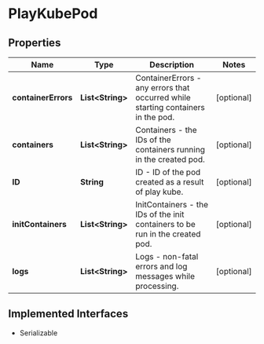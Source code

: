 

# PlayKubePod


## Properties

| Name | Type | Description | Notes |
|------------ | ------------- | ------------- | -------------|
|**containerErrors** | **List&lt;String&gt;** | ContainerErrors - any errors that occurred while starting containers in the pod. |  [optional] |
|**containers** | **List&lt;String&gt;** | Containers - the IDs of the containers running in the created pod. |  [optional] |
|**ID** | **String** | ID - ID of the pod created as a result of play kube. |  [optional] |
|**initContainers** | **List&lt;String&gt;** | InitContainers - the IDs of the init containers to be run in the created pod. |  [optional] |
|**logs** | **List&lt;String&gt;** | Logs - non-fatal errors and log messages while processing. |  [optional] |


## Implemented Interfaces

* Serializable


